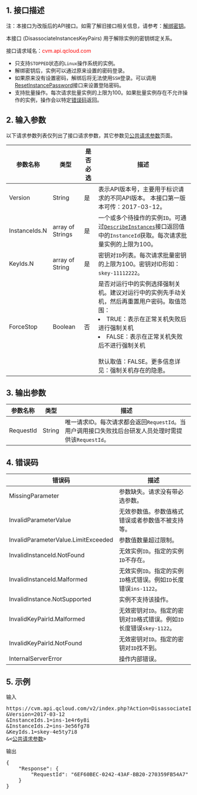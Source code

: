 ## 1. 接口描述

注：本接口为改版后的API接口。如需了解旧接口相关信息，请参考：[解绑密钥](https://www.qcloud.com/document/api/213/1948)。

本接口 (DisassociateInstancesKeyPairs) 用于解除实例的密钥绑定关系。

接口请求域名：<font style="color:red">cvm.api.qcloud.com</font>

* 只支持`STOPPED`状态的`Linux`操作系统的实例。
* 解绑密钥后，实例可以通过原来设置的密码登录。
* 如果原来没有设置密码，解绑后将无法使用`SSH`登录。可以调用[ResetInstancePassword](https://www.qcloud.com/doc/api/229/1245)接口来设置登陆密码。
* 支持批量操作。每次请求批量实例的上限为100。如果批量实例存在不允许操作的实例，操作会以特定[错误码]()返回。
 
## 2. 输入参数

以下请求参数列表仅列出了接口请求参数，其它参数见[公共请求参数](/document/api/213/6976)页面。

| 参数名称 | 类型 | 是否必选 | 描述 |
|---------|---------|---------|---------|
|Version|String|是|表示API版本号，主要用于标识请求的不同API版本。 本接口第一版本可传：2017-03-12。|
| InstanceIds.N| array of Strings | 是 | 一个或多个待操作的实例`ID`。可通过[`DescribeInstances`](https://www.qcloud.com/doc/api/229/831)接口返回值中的`InstanceId`获取。每次请求批量实例的上限为100。|
| KeyIds.N  | array of String | 是 | 密钥对`ID`列表。每次请求批量密钥的上限为100。密钥对ID形如：`skey-11112222`。|
|ForceStop| Boolean| 否 |是否对运行中的实例选择强制关机。建议对运行中的实例先手动关机，然后再重置用户密码。取值范围：<br><li>TRUE：表示在正常关机失败后进行强制关机<br><li>FALSE：表示在正常关机失败后不进行强制关机<br><br>默认取值：FALSE。更多信息详见：强制关机存在的隐患。|


## 3. 输出参数

| 参数名称 | 类型 | 描述 |
|---------|---------|---------|
| RequestId| String| 唯一请求ID。每次请求都会返回`RequestId`。当用户调用接口失败找后台研发人员处理时需提供该`RequestId`。|


## 4. 错误码

| 错误码 | 描述 |
|---------|---------|
|MissingParameter| 参数缺失。请求没有带必选参数。|
|InvalidParameterValue| 无效参数值。参数值格式错误或者参数值不被支持等。|
|InvalidParameterValue.LimitExceeded|参数值数量超过限制。|
|InvalidInstanceId.NotFound|无效实例`ID`。指定的实例`ID`不存在。|
|InvalidInstanceId.Malformed|无效实例`ID`。指定的实例`ID`格式错误。例如`ID`长度错误`ins-1122`。|
|InvalidInstance.NotSupported|实例不支持该操作。|
|InvalidKeyPairId.Malformed|无效密钥对`ID`。指定的密钥对`ID`格式错误。例如`ID`长度错误`skey-1122`。|
|InvalidKeyPairId.NotFound|无效密钥对`ID`。指定的密钥对`ID`找不到。|
|InternalServerError|操作内部错误。|


## 5. 示例

输入
<pre>
https://cvm.api.qcloud.com/v2/index.php?Action=DisassociateInstancesKeyPairs
&Version=2017-03-12
&InstanceIds.1=ins-1e4r6y8i
&InstanceIds.2=ins-3e56fg78
&KeyIds.1=skey-4e5ty7i8
&<<a href="https://www.qcloud.com/doc/api/229/6976">公共请求参数</a>>
</pre>

输出
<pre>
{
    "Response": {
        "RequestId": "6EF60BEC-0242-43AF-BB20-270359FB54A7"
    }
}
</pre>
